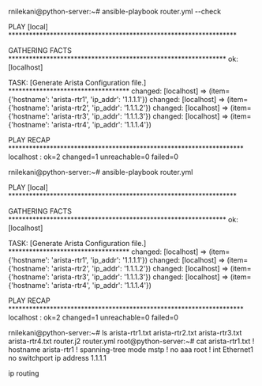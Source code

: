rnilekani@python-server:~# ansible-playbook router.yml --check 

PLAY [local] ****************************************************************** 

GATHERING FACTS *************************************************************** 
ok: [localhost]

TASK: [Generate Arista Configuration file.] *********************************** 
changed: [localhost] => (item={'hostname': 'arista-rtr1', 'ip_addr': '1.1.1.1'})
changed: [localhost] => (item={'hostname': 'arista-rtr2', 'ip_addr': '1.1.1.2'})
changed: [localhost] => (item={'hostname': 'arista-rtr3', 'ip_addr': '1.1.1.3'})
changed: [localhost] => (item={'hostname': 'arista-rtr4', 'ip_addr': '1.1.1.4'})

PLAY RECAP ******************************************************************** 
localhost                  : ok=2    changed=1    unreachable=0    failed=0   

rnilekani@python-server:~# ansible-playbook router.yml

PLAY [local] ****************************************************************** 

GATHERING FACTS *************************************************************** 
ok: [localhost]

TASK: [Generate Arista Configuration file.] *********************************** 
changed: [localhost] => (item={'hostname': 'arista-rtr1', 'ip_addr': '1.1.1.1'})
changed: [localhost] => (item={'hostname': 'arista-rtr2', 'ip_addr': '1.1.1.2'})
changed: [localhost] => (item={'hostname': 'arista-rtr3', 'ip_addr': '1.1.1.3'})
changed: [localhost] => (item={'hostname': 'arista-rtr4', 'ip_addr': '1.1.1.4'})

PLAY RECAP ******************************************************************** 
localhost                  : ok=2    changed=1    unreachable=0    failed=0   

rnilekani@python-server:~# ls
arista-rtr1.txt  arista-rtr2.txt  arista-rtr3.txt  arista-rtr4.txt  router.j2  router.yml
root@python-server:~# cat arista-rtr1.txt
!
hostname arista-rtr1
!
spanning-tree mode mstp
!
no aaa root
!
int Ethernet1
 no switchport
 ip address 1.1.1.1

ip routing






